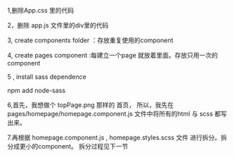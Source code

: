 1,删除App.css 里的代码

2，删除 app.js 文件里的div里的代码

3, create components folder ：存放重复使用的component

4, create pages component :每建立一个page 就放着里面。存放只用一次的component

5 , install  sass  dependence

   npm add node-sass


6,首先，我想做个 topPage.png 那样的 首页，
  所以，我先在 pages/homepage/homepage.component.js 文件中将所有的html 与 scss 都写出来。

7.再根据 homepage.component.js , homepage.styles.scss 文件 进行拆分。拆分成更小的component。
  拆分过程见下一节
